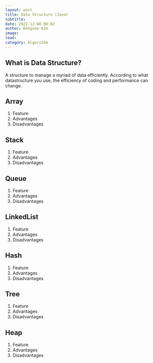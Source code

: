 ```yaml
---
layout: post
title: Data Structure (Java)
subtitle:
date: 2022-12-08 08:02
author: Dongsoo Kim
image:
lead:
category: Algorithm
---
```


## What is Data Structure?

A structure to manage a myriad of data efficiently. According to what datastructure you use, the efficiency of coding and performance can change.

## Array

1. Feature
2. Advantages
3. Disadvantages

## Stack

1. Feature
2. Advantages
3. Disadvantages

## Queue

1. Feature
2. Advantages
3. Disadvantages

## LinkedList

1. Feature
2. Advantages
3. Disadvantages

## Hash

1. Feature
2. Advantages
3. Disadvantages

## Tree

1. Feature
2. Advantages
3. Disadvantages

## Heap

1. Feature
2. Advantages
3. Disadvantages
